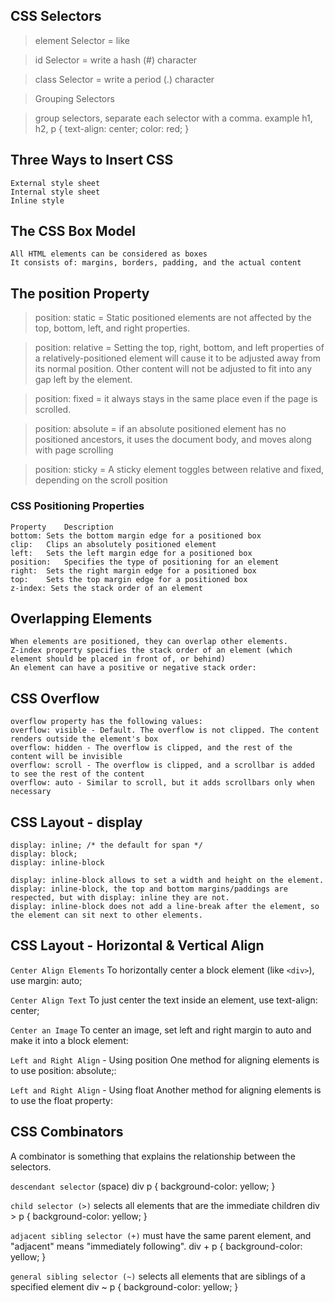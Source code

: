## CSS Selectors
> element Selector = like <p>

> id Selector = write a hash (#) character

> class Selector = write a period (.) character

> Grouping Selectors

> group selectors, separate each selector with a comma.
    example 
    h1, h2, p {
    text-align: center;
    color: red;
    }
## Three Ways to Insert CSS
    External style sheet
    Internal style sheet
    Inline style
## The CSS Box Model
    All HTML elements can be considered as boxes
    It consists of: margins, borders, padding, and the actual content
## The position Property
>position: static = Static positioned elements are not affected by the top, bottom, left, and right properties.

>position: relative = Setting the top, right, bottom, and left properties of a relatively-positioned element will cause it to be adjusted away from its normal position. Other content will not be adjusted to fit into any gap left by the element.

>position: fixed = it always stays in the same place even if the page is scrolled.

>position: absolute = if an absolute positioned element has no positioned ancestors, it uses the document body, and moves along with
page scrolling

>position: sticky = A sticky element toggles between relative and fixed, depending on the scroll position

### CSS Positioning Properties
    Property	Description
    bottom:	Sets the bottom margin edge for a positioned box
    clip:	Clips an absolutely positioned element
    left:	Sets the left margin edge for a positioned box
    position:	Specifies the type of positioning for an element
    right:	Sets the right margin edge for a positioned box
    top:	Sets the top margin edge for a positioned box
    z-index: Sets the stack order of an element

## Overlapping Elements
    When elements are positioned, they can overlap other elements.
    Z-index property specifies the stack order of an element (which element should be placed in front of, or behind)
    An element can have a positive or negative stack order:

## CSS Overflow
    overflow property has the following values:
    overflow: visible - Default. The overflow is not clipped. The content renders outside the element's box
    overflow: hidden - The overflow is clipped, and the rest of the content will be invisible
    overflow: scroll - The overflow is clipped, and a scrollbar is added to see the rest of the content
    overflow: auto - Similar to scroll, but it adds scrollbars only when necessary

## CSS Layout - display
    display: inline; /* the default for span */
    display: block;
    display: inline-block

    display: inline-block allows to set a width and height on the element.
    display: inline-block, the top and bottom margins/paddings are respected, but with display: inline they are not.
    display: inline-block does not add a line-break after the element, so the element can sit next to other elements.

## CSS Layout - Horizontal & Vertical Align
`Center Align Elements`
    To horizontally center a block element (like `<div>`), use margin: auto;

`Center Align Text`
    To just center the text inside an element, use text-align: center;

`Center an Image`
    To center an image, set left and right margin to auto and make it into a block element:

`Left and Right Align` - Using position
    One method for aligning elements is to use position: absolute;:

`Left and Right Align` - Using float
    Another method for aligning elements is to use the float property:

## CSS Combinators
A combinator is something that explains the relationship between the selectors.

`descendant selector` (space)
    div p {
    background-color: yellow;
    }

`child selector (>)`
    selects all elements that are the immediate children 
    div > p {
    background-color: yellow;
    }

`adjacent sibling selector (+)`
    must have the same parent element, and "adjacent" means "immediately following".
    div + p {
    background-color: yellow;
    }

`general sibling selector (~)`
    selects all elements that are siblings of a specified element
    div ~ p {
    background-color: yellow;
    }
